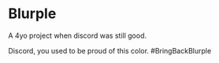 # Blurple

A 4yo project when discord was still good.

Discord, you used to be proud of this color. #BringBackBlurple
